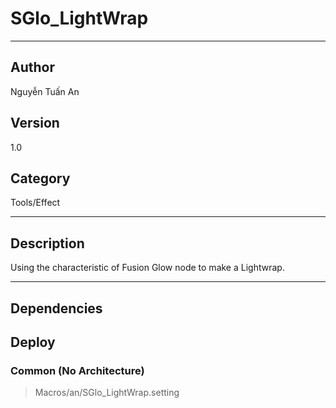 # SGlo_LightWrap
___

## Author
Nguyễn Tuấn An

## Version
1.0

## Category
Tools/Effect

___

## Description
<p>Using the characteristic of Fusion Glow node to make a Lightwrap.</p>

___

## Dependencies

## Deploy

### Common (No Architecture)

> Macros/an/SGlo_LightWrap.setting  

